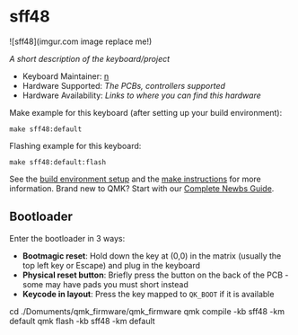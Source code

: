 # sff48

![sff48](imgur.com image replace me!)

*A short description of the keyboard/project*

* Keyboard Maintainer: [n](https://github.com/RitHase)
* Hardware Supported: *The PCBs, controllers supported*
* Hardware Availability: *Links to where you can find this hardware*

Make example for this keyboard (after setting up your build environment):

    make sff48:default

Flashing example for this keyboard:

    make sff48:default:flash

See the [build environment setup](https://docs.qmk.fm/#/getting_started_build_tools) and the [make instructions](https://docs.qmk.fm/#/getting_started_make_guide) for more information. Brand new to QMK? Start with our [Complete Newbs Guide](https://docs.qmk.fm/#/newbs).

## Bootloader

Enter the bootloader in 3 ways:        

* **Bootmagic reset**: Hold down the key at (0,0) in the matrix (usually the top left key or Escape) and plug in the keyboard
* **Physical reset button**: Briefly press the button on the back of the PCB - some may have pads you must short instead
* **Keycode in layout**: Press the key mapped to `QK_BOOT` if it is available

cd ./Domuments/qmk_firmware/qmk_firmware
qmk compile -kb sff48 -km default
qmk flash -kb sff48 -km default

